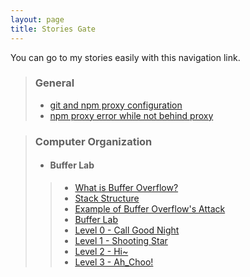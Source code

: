 ```yaml
---
layout: page
title: Stories Gate
---
```


You can go to my stories easily with this navigation link.

> ### General
> * [git and npm proxy configuration](https://albertusk95.github.io/2016/09/02/git-npm-config)
> * [npm proxy error while not behind proxy](https://albertusk95.github.io/2016/09/03/npm-proxy-errors)

> ### Computer Organization
> * #### Buffer Lab
>> * [What is Buffer Overflow?](https://albertusk95.github.io/2016/07/04/What-is-Buffer-Overflow)
>> * [Stack Structure](https://albertusk95.github.io/2016/07/04/Stack-Frame)
>> * [Example of Buffer Overflow's Attack](https://albertusk95.github.io/2016/07/04/Example-of-BO-Attack)
>> * [Buffer Lab](https://albertusk95.github.io/2016/07/04/Buffer-Lab)
>> * [Level 0 - Call Good Night](https://albertusk95.github.io/2016/07/04/Call-Good-Night)
>> * [Level 1 - Shooting Star](https://albertusk95.github.io/2016/07/04/Shooting-Star)
>> * [Level 2 - Hi~](https://albertusk95.github.io/2016/07/05/Hi)
>> * [Level 3 - Ah_Choo!](https://albertusk95.github.io/2016/07/05/Ah_Choo)

